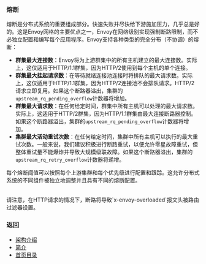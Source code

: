 ### 熔断

熔断是分布式系统的重要组成部分。快速失败并尽快给下游施加压力，几乎总是好的。这是Envoy网格的主要优点之一，Envoy在网络级别实现强制断路限制，而不必独立配置和编写每个应用程序。Envoy支持各种类型的完全分布（不协调）的熔断：

- **群集最大连接数**：Envoy将为上游群集中的所有主机建立的最大连接数。实际上，这仅适用于HTTP/1.1群集，因为HTTP/2使用到每个主机的单个连接。
- **群集最大挂起请求数**：在等待就绪连接池连接时将排队的最大请求数。实际上，这仅适用于HTTP/1.1群集，因为HTTP/2连接池不会排队请求。HTTP/2请求立即复用。如果这个断路器溢出，集群的`upstream_rq_pending_overflow`计数器将增加。
- **群集最大请求数**：在任何给定时间，群集中所有主机可以处理的最大请求数。实际上，这适用于HTTP/2群集，因为HTTP/1.1群集由最大连接断路器控制。如果这个断路器溢出，集群的`upstream_rq_pending_overflow`计数器将增加。
- **集群最大活动重试次数**：在任何给定时间，集群中所有主机可以执行的最大重试次数。一般来说，我们建议积极进行断路重试，以便允许零星故障重试，但整体重试量不能爆炸并导致大规模级联故障。如果这个断路器溢出，集群的`upstream_rq_retry_overflow`计数器将递增。

每个熔断阈值可以按照每个上游集群和每个优先级进行配置和跟踪。这允许分布式系统的不同组件被独立地调整并且具有不同的熔断配置。

</br>
请注意，在HTTP请求的情况下，断路将导致`x-envoy-overloaded`报文头被路由过滤器设置。


### 返回
- [架构介绍](../Architectureoverview.md)
- [简介](../../Introduction.md)
- [首页目录](../../README.md)

